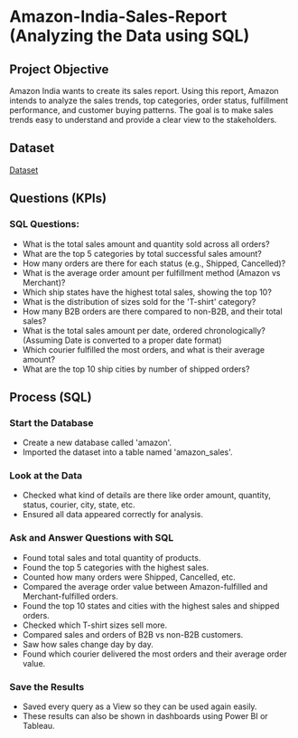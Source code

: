 # Amazon-India-Sales-Report (Analyzing the Data using SQL)

## Project Objective
Amazon India wants to create its sales report. Using this report, Amazon intends to analyze the sales trends, top categories, order status, fulfillment performance, and customer buying patterns. The goal is to make sales trends easy to understand and provide a clear view to the stakeholders.

## Dataset
<a href = "https://github.com/PritamSaha234/Amazon-India-Sales-Report/blob/main/Amazon%20-Sales-Report.xlsx">Dataset</a>

## Questions (KPIs)
### SQL Questions:
- What is the total sales amount and quantity sold across all orders?
- What are the top 5 categories by total successful sales amount?
- How many orders are there for each status (e.g., Shipped, Cancelled)?
- What is the average order amount per fulfillment method (Amazon vs Merchant)?
- Which ship states have the highest total sales, showing the top 10?
- What is the distribution of sizes sold for the 'T-shirt' category?
- How many B2B orders are there compared to non-B2B, and their total sales?
- What is the total sales amount per date, ordered chronologically? (Assuming Date is converted to a proper date format)
- Which courier fulfilled the most orders, and what is their average amount?
- What are the top 10 ship cities by number of shipped orders?

## Process (SQL)

### Start the Database
- Create a new database called 'amazon'.
- Imported the dataset into a table named 'amazon_sales'.

### Look at the Data
- Checked what kind of details are there like order amount, quantity, status, courier, city, state, etc.
- Ensured all data appeared correctly for analysis.

### Ask and Answer Questions with SQL
- Found total sales and total quantity of products.
- Found the top 5 categories with the highest sales.
- Counted how many orders were Shipped, Cancelled, etc.
- Compared the average order value between Amazon-fulfilled and Merchant-fulfilled orders.
- Found the top 10 states and cities with the highest sales and shipped orders.
- Checked which T-shirt sizes sell more.
- Compared sales and orders of B2B vs non-B2B customers.
- Saw how sales change day by day.
- Found which courier delivered the most orders and their average order value.

### Save the Results
- Saved every query as a View so they can be used again easily.
- These results can also be shown in dashboards using Power BI or Tableau.
